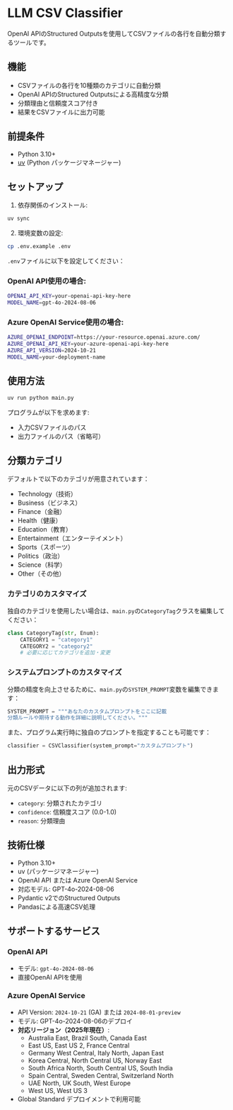 # LLM CSV Classifier

OpenAI APIのStructured Outputsを使用してCSVファイルの各行を自動分類するツールです。

## 機能

- CSVファイルの各行を10種類のカテゴリに自動分類
- OpenAI APIのStructured Outputsによる高精度な分類
- 分類理由と信頼度スコア付き
- 結果をCSVファイルに出力可能

## 前提条件

- Python 3.10+
- [uv](https://docs.astral.sh/uv/) (Python パッケージマネージャー)

## セットアップ

1. 依存関係のインストール:
```bash
uv sync
```

2. 環境変数の設定:
```bash
cp .env.example .env
```

`.env`ファイルに以下を設定してください：

### OpenAI API使用の場合:
```bash
OPENAI_API_KEY=your-openai-api-key-here
MODEL_NAME=gpt-4o-2024-08-06
```

### Azure OpenAI Service使用の場合:
```bash
AZURE_OPENAI_ENDPOINT=https://your-resource.openai.azure.com/
AZURE_OPENAI_API_KEY=your-azure-openai-api-key-here
AZURE_API_VERSION=2024-10-21
MODEL_NAME=your-deployment-name
```

## 使用方法

```bash
uv run python main.py
```

プログラムが以下を求めます:
- 入力CSVファイルのパス
- 出力ファイルのパス（省略可）

## 分類カテゴリ

デフォルトで以下のカテゴリが用意されています：

- Technology（技術）
- Business（ビジネス）
- Finance（金融）
- Health（健康）
- Education（教育）
- Entertainment（エンターテイメント）
- Sports（スポーツ）
- Politics（政治）
- Science（科学）
- Other（その他）

### カテゴリのカスタマイズ

独自のカテゴリを使用したい場合は、`main.py`の`CategoryTag`クラスを編集してください：

```python
class CategoryTag(str, Enum):
    CATEGORY1 = "category1"
    CATEGORY2 = "category2"
    # 必要に応じてカテゴリを追加・変更
```

### システムプロンプトのカスタマイズ

分類の精度を向上させるために、`main.py`の`SYSTEM_PROMPT`変数を編集できます：

```python
SYSTEM_PROMPT = """あなたのカスタムプロンプトをここに記載
分類ルールや期待する動作を詳細に説明してください。"""
```

また、プログラム実行時に独自のプロンプトを指定することも可能です：

```python
classifier = CSVClassifier(system_prompt="カスタムプロンプト")
```

## 出力形式

元のCSVデータに以下の列が追加されます:
- `category`: 分類されたカテゴリ
- `confidence`: 信頼度スコア (0.0-1.0)
- `reason`: 分類理由

## 技術仕様

- Python 3.10+
- uv (パッケージマネージャー)
- OpenAI API または Azure OpenAI Service
- 対応モデル: GPT-4o-2024-08-06
- Pydantic v2でのStructured Outputs
- Pandasによる高速CSV処理

## サポートするサービス

### OpenAI API
- モデル: `gpt-4o-2024-08-06`
- 直接OpenAI APIを使用

### Azure OpenAI Service
- API Version: `2024-10-21` (GA) または `2024-08-01-preview`
- モデル: GPT-4o-2024-08-06のデプロイ
- **対応リージョン（2025年現在）**: 
  - Australia East, Brazil South, Canada East
  - East US, East US 2, France Central
  - Germany West Central, Italy North, Japan East
  - Korea Central, North Central US, Norway East
  - South Africa North, South Central US, South India
  - Spain Central, Sweden Central, Switzerland North
  - UAE North, UK South, West Europe
  - West US, West US 3
- Global Standard デプロイメントで利用可能